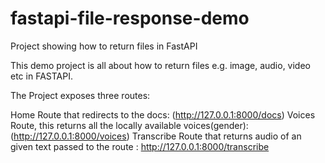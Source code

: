 # fastapi-file-response-demo
Project showing how to return files in FastAPI

This demo project is all about how to return files e.g. image, audio, video etc in FASTAPI.

The Project exposes three routes:

Home Route that redirects to the docs: (http://127.0.0.1:8000/docs)
Voices Route, this returns all the locally available voices(gender): (http://127.0.0.1:8000/voices)
Transcribe Route that returns audio of an given text passed to the route : http://127.0.0.1:8000/transcribe

